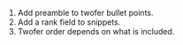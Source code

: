 1. Add preamble to twofer bullet points.
2. Add a rank field to snippets.
3. Twofer order depends on what is included.